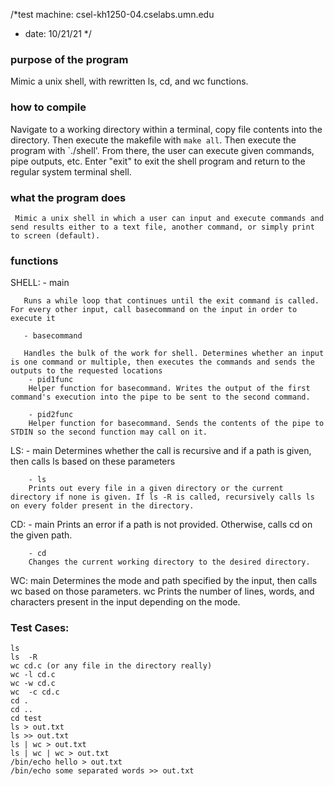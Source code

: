 /*test machine: csel-kh1250-04.cselabs.umn.edu
* date: 10/21/21
*/

### purpose of the program
   
Mimic a unix shell, with rewritten ls, cd, and wc functions.

### how to compile

Navigate to a working directory within a terminal, copy file contents into the directory. Then execute the makefile with `make all`. Then execute the program with `./shell'. From there, the user can execute given commands, pipe outputs, etc. Enter "exit" to exit the shell program and return to the regular system terminal shell. 

### what the program does
     Mimic a unix shell in which a user can input and execute commands and send results either to a text file, another command, or simply print to screen (default).
     
### functions
    
SHELL:
       - main
	   
	   Runs a while loop that continues until the exit command is called. For every other input, call basecommand on the input in order to execute it
       
	   - basecommand
       
	   Handles the bulk of the work for shell. Determines whether an input is one command or multiple, then executes the commands and sends the outputs to the requested locations
        - pid1func
        Helper function for basecommand. Writes the output of the first command's execution into the pipe to be sent to the second command.
        
		- pid2func
        Helper function for basecommand. Sends the contents of the pipe to STDIN so the second function may call on it.
LS:
        - main
        Determines whether the call is recursive and if a path is given, then calls ls based on these parameters
        
		- ls
        Prints out every file in a given directory or the current directory if none is given. If ls -R is called, recursively calls ls on every folder present in the directory.
CD:
        - main
        Prints an error if a path is not provided. Otherwise, calls cd on the given path.
        
		- cd
        Changes the current working directory to the desired directory.
WC:
        main
            Determines the mode and path specified by the input, then calls wc based on those parameters.
        wc
            Prints the number of lines, words, and characters present in the input depending on the mode.
            
### Test Cases: 
    ls 
    ls  -R
    wc cd.c (or any file in the directory really)
    wc -l cd.c
    wc -w cd.c
    wc  -c cd.c
    cd .
    cd ..
    cd test
    ls > out.txt
    ls >> out.txt
    ls | wc > out.txt
    ls | wc | wc > out.txt
    /bin/echo hello > out.txt
    /bin/echo some separated words >> out.txt
